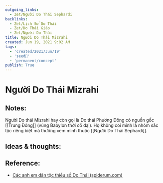 ```yaml
---
outgoing_links:
  - Zet/Người Do Thái Sephardi
backlinks:
  - Zet/Lịch Sử Do Thái
  - Zet/Do Thái Giáo
  - Zet/Người Do Thái
title: Người Do Thái Mizrahi
created: Jun 19, 2021 9:02 AM
tags:
  - 'created/2021/Jun/19'
  - 'seed🥜'
  - 'permanent/concept'
publish: True
---
```

# Người Do Thái Mizrahi

## Notes:
Người Do thái Mizrahi hay còn gọi là Do thái Phương Đông có nguồn gốc [[Trung Đông]] (vùng Babylon thời cổ đại). Họ không coi mình là nhóm sắc tộc riêng biệt mà thường xem mình thuộc [[Người Do Thái Sephardi]].

## Ideas & thoughts:

## Reference:
- [Các anh em dân tộc thiểu số Do Thái (spiderum.com)](https://spiderum.com/bai-dang/Cac-anh-em-dan-toc-thieu-so-Do-Thai-7z6)

